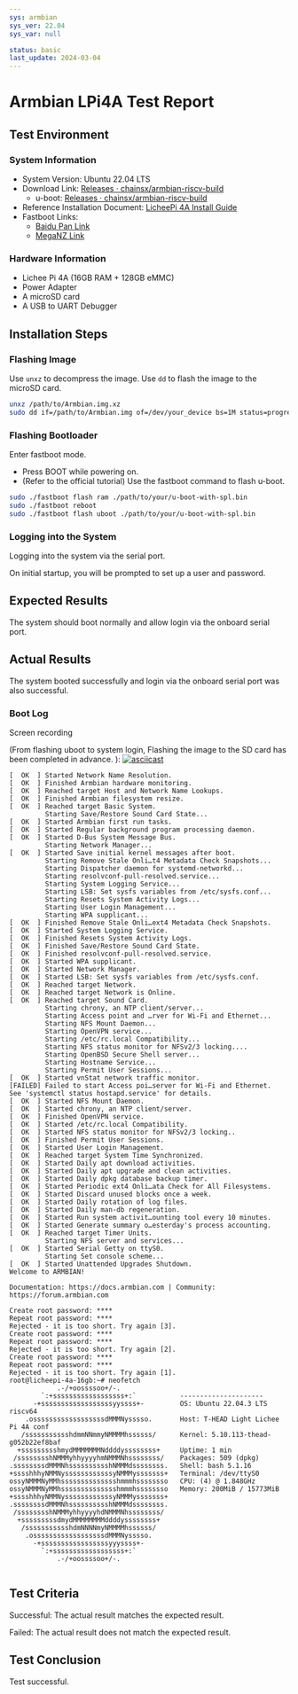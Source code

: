```yaml
---
sys: armbian
sys_ver: 22.04
sys_var: null

status: basic
last_update: 2024-03-04
---
```


# Armbian LPi4A Test Report

## Test Environment

### System Information

- System Version: Ubuntu 22.04 LTS 
- Download Link: [Releases · chainsx/armbian-riscv-build](https://github.com/chainsx/armbian-riscv-build/releases)
  - u-boot: [Releases · chainsx/armbian-riscv-build](https://github.com/chainsx/armbian-riscv-build/releases)
- Reference Installation Document: [LicheePi 4A Install Guide](https://github.com/chainsx/armbian-riscv-build/blob/main/doc/licheepi-4a-install-guide.md)
- Fastboot Links:
  - [Baidu Pan Link](https://pan.baidu.com/e/1xH56ZlewB6UOMlke5BrKWQ)
  - [MegaNZ Link](https://mega.nz/folder/phoQlBTZ#cZeQ3qZ__pDvP94PT3_bGA)

### Hardware Information

- Lichee Pi 4A (16GB RAM + 128GB eMMC)
- Power Adapter
- A microSD card
- A USB to UART Debugger

## Installation Steps

### Flashing Image

Use `unxz` to decompress the image.
Use `dd` to flash the image to the microSD card.

```bash
unxz /path/to/Armbian.img.xz
sudo dd if=/path/to/Armbian.img of=/dev/your_device bs=1M status=progress
```

### Flashing Bootloader

Enter fastboot mode.

- Press BOOT while powering on.
- (Refer to the official tutorial) Use the fastboot command to flash u-boot.

```bash
sudo ./fastboot flash ram ./path/to/your/u-boot-with-spl.bin
sudo ./fastboot reboot
sudo ./fastboot flash uboot ./path/to/your/u-boot-with-spl.bin
```

### Logging into the System

Logging into the system via the serial port.

On initial startup, you will be prompted to set up a user and password.

## Expected Results

The system should boot normally and allow login via the onboard serial port.

## Actual Results

The system booted successfully and login via the onboard serial port was also successful.

### Boot Log

Screen recording 

(From flashing uboot to system login, Flashing the image to the SD card has been completed in advance. ):
[![asciicast](https://asciinema.org/a/iqZzdZPNfgzAo3RiIYRjk1TU3.svg)](https://asciinema.org/a/iqZzdZPNfgzAo3RiIYRjk1TU3)

```log
[  OK  ] Started Network Name Resolution.
[  OK  ] Finished Armbian hardware monitoring.
[  OK  ] Reached target Host and Network Name Lookups.
[  OK  ] Finished Armbian filesystem resize.
[  OK  ] Reached target Basic System.
         Starting Save/Restore Sound Card State...
[  OK  ] Started Armbian first run tasks.
[  OK  ] Started Regular background program processing daemon.
[  OK  ] Started D-Bus System Message Bus.
         Starting Network Manager...
[  OK  ] Started Save initial kernel messages after boot.
         Starting Remove Stale Onli…t4 Metadata Check Snapshots...
         Starting Dispatcher daemon for systemd-networkd...
         Starting resolvconf-pull-resolved.service...
         Starting System Logging Service...
         Starting LSB: Set sysfs variables from /etc/sysfs.conf...
         Starting Resets System Activity Logs...
         Starting User Login Management...
         Starting WPA supplicant...
[  OK  ] Finished Remove Stale Onli…ext4 Metadata Check Snapshots.
[  OK  ] Started System Logging Service.
[  OK  ] Finished Resets System Activity Logs.
[  OK  ] Finished Save/Restore Sound Card State.
[  OK  ] Finished resolvconf-pull-resolved.service.
[  OK  ] Started WPA supplicant.
[  OK  ] Started Network Manager.
[  OK  ] Started LSB: Set sysfs variables from /etc/sysfs.conf.
[  OK  ] Reached target Network.
[  OK  ] Reached target Network is Online.
[  OK  ] Reached target Sound Card.
         Starting chrony, an NTP client/server...
         Starting Access point and …rver for Wi-Fi and Ethernet...
         Starting NFS Mount Daemon...
         Starting OpenVPN service...
         Starting /etc/rc.local Compatibility...
         Starting NFS status monitor for NFSv2/3 locking....
         Starting OpenBSD Secure Shell server...
         Starting Hostname Service...
         Starting Permit User Sessions...
[  OK  ] Started vnStat network traffic monitor.
[FAILED] Failed to start Access poi…server for Wi-Fi and Ethernet.
See 'systemctl status hostapd.service' for details.
[  OK  ] Started NFS Mount Daemon.
[  OK  ] Started chrony, an NTP client/server.
[  OK  ] Finished OpenVPN service.
[  OK  ] Started /etc/rc.local Compatibility.
[  OK  ] Started NFS status monitor for NFSv2/3 locking..
[  OK  ] Finished Permit User Sessions.
[  OK  ] Started User Login Management.
[  OK  ] Reached target System Time Synchronized.
[  OK  ] Started Daily apt download activities.
[  OK  ] Started Daily apt upgrade and clean activities.
[  OK  ] Started Daily dpkg database backup timer.
[  OK  ] Started Periodic ext4 Onli…ata Check for All Filesystems.
[  OK  ] Started Discard unused blocks once a week.
[  OK  ] Started Daily rotation of log files.
[  OK  ] Started Daily man-db regeneration.
[  OK  ] Started Run system activit…ounting tool every 10 minutes.
[  OK  ] Started Generate summary o…esterday's process accounting.
[  OK  ] Reached target Timer Units.
         Starting NFS server and services...
[  OK  ] Started Serial Getty on ttyS0.
         Starting Set console scheme...
[  OK  ] Started Unattended Upgrades Shutdown.
Welcome to ARMBIAN! 

Documentation: https://docs.armbian.com | Community: https://forum.armbian.com

Create root password: ****
Repeat root password: ****
Rejected - it is too short. Try again [3].
Create root password: ****
Repeat root password: ****
Rejected - it is too short. Try again [2].
Create root password: ****
Repeat root password: ****
Rejected - it is too short. Try again [1].
root@licheepi-4a-16gb:~# neofetch
            .-/+oossssoo+/-.                                                    
        `:+ssssssssssssssssss+:`           --------------------- 
      -+ssssssssssssssssssyyssss+-         OS: Ubuntu 22.04.3 LTS riscv64 
    .ossssssssssssssssssdMMMNysssso.       Host: T-HEAD Light Lichee Pi 4A conf 
   /ssssssssssshdmmNNmmyNMMMMhssssss/      Kernel: 5.10.113-thead-g052b22ef8baf 
  +ssssssssshmydMMMMMMMNddddyssssssss+     Uptime: 1 min 
 /sssssssshNMMMyhhyyyyhmNMMMNhssssssss/    Packages: 509 (dpkg) 
.ssssssssdMMMNhsssssssssshNMMMdssssssss.   Shell: bash 5.1.16 
+sssshhhyNMMNyssssssssssssyNMMMysssssss+   Terminal: /dev/ttyS0 
ossyNMMMNyMMhsssssssssssssshmmmhssssssso   CPU: (4) @ 1.848GHz 
ossyNMMMNyMMhsssssssssssssshmmmhssssssso   Memory: 200MiB / 15773MiB 
+sssshhhyNMMNyssssssssssssyNMMMysssssss+
.ssssssssdMMMNhsssssssssshNMMMdssssssss.                           
 /sssssssshNMMMyhhyyyyhdNMMMNhssssssss/                            
  +sssssssssdmydMMMMMMMMddddyssssssss+
   /ssssssssssshdmNNNNmyNMMMMhssssss/                
    .ossssssssssssssssssdMMMNysssso.                 
      -+sssssssssssssssssyyyssss+-                   
        `:+ssssssssssssssssss+:`                     
            .-/+oossssoo+/-.
            
```

## Test Criteria

Successful: The actual result matches the expected result.

Failed: The actual result does not match the expected result.

## Test Conclusion

Test successful.